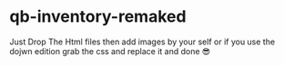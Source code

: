 # qb-inventory-remaked 
Just Drop The Html files then add images by your self or if you use the dojwn edition grab the css and replace it and done 😎
